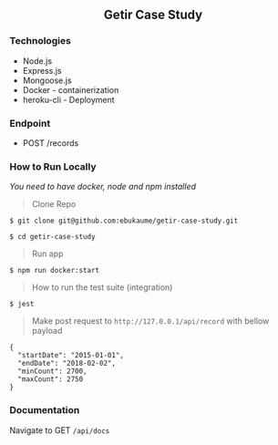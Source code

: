 <h2 align="center">Getir Case Study</h2>

### Technologies

* Node.js
* Express.js
* Mongoose.js
* Docker - containerization
* heroku-cli - Deployment


### Endpoint
- POST /records

### How to Run Locally
_You need to have docker, node and npm installed_
> Clone Repo
```
$ git clone git@github.com:ebukaume/getir-case-study.git

$ cd getir-case-study
```
> Run app
```
$ npm run docker:start
```

> How to run the test suite (integration)
```
$ jest
```
> Make post request to `http://127.0.0.1/api/record` with bellow payload
```
{
  "startDate": "2015-01-01",
  "endDate": "2018-02-02",
  "minCount": 2700,
  "maxCount": 2750
}
```
### Documentation
Navigate to GET `/api/docs`
